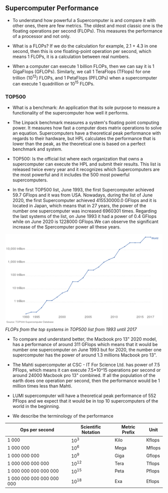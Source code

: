 ## Supercomputer Performance


* To understand how powerful a Supercomputer is and compare it with other ones, there are few metrics. The oldest and most classic one is the floating operations per second (FLOPs). This measures the performance of a processor and not only.

* What is a FLOPs? If we do the calculation for example, 2.1 + 4.3  in one second, then this is one floating-point operation per second, which means 1 FLOPs, it is a calculation between real numbers.

* When a computer can execute 1 billion FLOPs, then we can say it is 1 GigaFlops (GFLOPs). Similarly, we call 1 TeraFlops (TFlops) for one trillion (10<sup>12</sup>) FLOPs, and 1 PetaFlops (PFLOPs) when a supercomputer can execute 1 quadrillion or 10<sup>15</sup> FLOPs.

### TOP500

* What is a benchmark: An application that its sole purpose to measure a functionality of the supercomputer how well it performs. 

* The Linpack benchmark measures a system's floating point computing power. It measures how fast a computer does matrix operations to solve an equation. Supercomputers have a theoretical peak performance with regards to their hardware, but HPL calculates the performance that is lower than the peak, as the theoretical one is based on a perfect benchmark and system.

* TOP500: Is the official list where each organization that owns a supercomputer can execute the HPL and submit their results. This list is released twice every year and it recognizes which Supercomputers are the most powerful and it includes the 500 most powerful supercomputers.

* In the first TOP500 list, June 1993, the first Supercomputer achieved 59.7 GFlops and it was from USA. Nowadays, during the list of June 2020, the first Supercomputer achieved 415530000.0 GFlops and it is located in Japan, which means that in 27 years, the power of the number one supercomputer was increased 6960301 times. Regarding the last systems of the list, on June 1993 it had a power of 0.4 GFlops while on June 2020 is 1228000 GFlops.We can observe the significant increase of the Spercomputer power all these years.


!["TOP500 Flops"](./images/flops.png)
*FLOPs from the top systems in TOP500 list from 1993 until 2017*


* To compare and understand better, the Macbook pro 13" 2020 model, has a performance of around 311 GFlops which means that it would be number one supercomputer on June 1993 but for 2020, the number one supercomputer has the power of around 1.3 millions Macbook pro 13".

* The Mahti supercomputer at CSC - IT For Science Ltd. has power of 7.5 PFlops, which means it can execute 7.5*10^15 operations per second or around 24000 Macbook pro 13" combined. If all the population of the earth does one operation per second, then the performance would be 1 million times less than Mahti.  

* LUMI supercomputer will have a theoretical peak performance of 552 PFlops and we expect that it would be in top 10 supercomputers of the world in the beginning. 

* We describe the terminology of the performance

| Ops per second              | Scientific Notation    | Metric Prefix | Unit   |
|-----------------------------|------------------------|---------------|--------|
| 1 000                       |        10<sup>3</sup>  |  Kilo         | Kflops |
| 1 000 000                   |        10<sup>6</sup>  |  Mega         | Mflops |
| 1 000 000 000               |        10<sup>9</sup>  |  Giga         | Gflops |
| 1 000 000 000 000           |        10<sup>12</sup> |  Tera         | Tflops |
| 1 000 000 000 000 000       |        10<sup>15</sup> |  Peta         | Pflops |
| 1 000 000 000 000 000 000   |        10<sup>18</sup> |  Exa          | Eflops |

